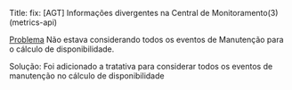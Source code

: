Title: fix: [AGT] Informações divergentes na Central de Monitoramento(3) (metrics-api)

[Problema](https://app.asana.com/1/1207270466405835/project/1209645599538636/task/1210030785137279?focus=true)
Não estava considerando todos os eventos de Manutenção para o cálculo de disponibilidade.

Solução:
Foi adicionado a tratativa para considerar todos os eventos de manutenção no cálculo de disponibilidade
